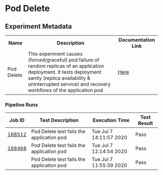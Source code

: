 # Pod Delete

## Experiment Metadata

<table>
<tr>
<th> Name </th>
<th> Description </th>
<th> Documentation Link </th>
</tr>
<tr>
 <td> Pod Delete </td>
 <td> This experiment causes (forced/graceful) pod failure of random replicas of an application deployment. It tests deployment sanity (replica availability & uninterrupted service) and recovery workflows of the application pod </td>
 <td>  <a href="https://docs.litmuschaos.io/docs/pod-delete/"> Here </a> </td>
 </tr>
 </table>

 ### Pipeline Runs

 
| Job ID |   Test Description         | Execution Time |Test Result   |
 |---------|---------------------------| --------------|--------|
|     <a href= "https://gitlab.mayadata.io/litmuschaos/litmus-e2e/-/jobs/168512">168512</a>           |  Pod Delete test fails the application pod           | Tue Jul  7 14:11:57 2020  | Pass |
|     <a href= "https://gitlab.mayadata.io/litmuschaos/litmus-e2e/-/jobs/168468">168468</a>           |  Pod Delete test fails the application pod           | Tue Jul  7 12:14:54 2020  | Pass |
 |    <a href= "https://gitlab.mayadata.io/litmuschaos/litmus-e2e/-/jobs/"></a>   |  Pod Delete test fails the application pod           |  Tue Jul  7 11:55:39 2020     |Pass  |
